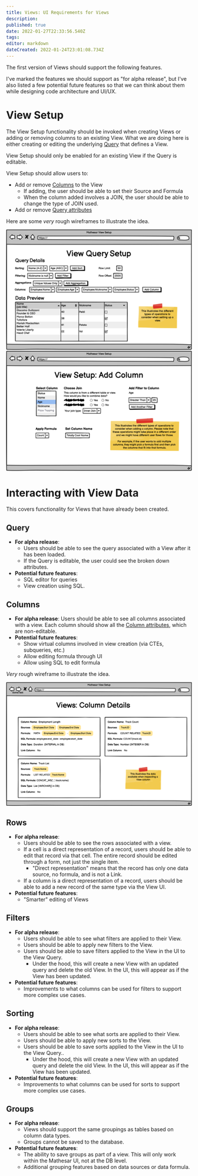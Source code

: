 ```yaml
---
title: Views: UI Requirements for Views
description: 
published: true
date: 2022-01-27T22:33:56.540Z
tags: 
editor: markdown
dateCreated: 2022-01-24T23:01:08.734Z
---
```


The first version of Views should support the following features.

I've marked the features we should support as "for alpha release", but I've also listed a few potential future features so that we can think about them while designing code architecture and UI/UX.

# View Setup
The View Setup functionality should be invoked when creating Views or adding or removing columns to an existing View. What we are doing here is either creating or editing the underlying [Query](/product/specs/2022-01-views/03-modeling-view-query) that defines a View.

View Setup should only be enabled for an existing View if the Query is editable.

View Setup should allow users to:
- Add or remove [Columns](/product/specs/2022-01-views/04-modeling-view-columns) to the View
	- If adding, the user should be able to set their Source and Formula
	- When the column added involves a JOIN, the user should be able to change the type of JOIN used.
- Add or remove [Query attributes](/product/specs/2022-01-views/03-modeling-view-query)

Here are some *very* rough wireframes to illustrate the idea.

![query_setup.png](/query_setup.png)
![view_setup__add_column.png](/view_setup__add_column.png)

# Interacting with View Data
This covers functionality for Views that have already been created.

## Query
- **For alpha release**: 
	- Users should be able to see the query associated with a View after it has been loaded.
	- If the Query is editable, the user could see the broken down attributes.
- **Potential future features**:
	- SQL editor for queries
	- View creation using SQL.

## Columns
- **For alpha release**: Users should be able to see all columns associated with a view. Each column should show all the [Column attributes](/product/specs/2022-01-views/04-modeling-view-columns), which are non-editable.
- **Potential future features**:
	- Show virtual columns involved in view creation (via CTEs, subqueries, etc.)
	- Allow editing formula through UI
	- Allow using SQL to edit formula

*Very* rough wireframe to illustrate the idea.

![view_column_menu.png](/assets/view_column_menu.png)

## Rows
- **For alpha release**: 
	- Users should be able to see the rows associated with a view.
	- If a cell is a direct representation of a record, users should be able to edit that record via that cell. The entire record should be edited through a form, not just the single item.
		- "Direct representation" means that the record has only one data source, no formula, and is not a Link.
	- If a column is a direct representation of a record, users should be able to add a new record of the same type via the View UI.
- **Potential future features**:
	- "Smarter" editing of Views

## Filters
- **For alpha release**:
	- Users should be able to see what filters are applied to their View.
	- Users should be able to apply new filters to the View.
	- Users should be able to save filters applied to the View in the UI to the View Query.
		- Under the hood, this will create a new View with an updated query and delete the old View. In the UI, this will appear as if the View has been updated.
- **Potential future features**:
	- Improvements to what columns can be used for filters to support more complex use cases.

## Sorting
- **For alpha release**:
	- Users should be able to see what sorts are applied to their View.
	- Users should be able to apply new sorts to the View.
	- Users should be able to save sorts applied to the View in the UI to the View Query..
		- Under the hood, this will create a new View with an updated query and delete the old View. In the UI, this will appear as if the View has been updated.
- **Potential future features**:
	- Improvements to what columns can be used for sorts to support more complex use cases.

## Groups
- **For alpha release**:
	- Views should support the same groupings as tables based on column data types.
	- Groups cannot be saved to the database.
- **Potential future features**:
	- The ability to save groups as part of a view. This will only work within the Mathesar UI, not at the DB level.
	- Additional grouping features based on data sources or data formula.